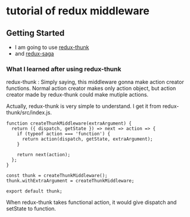 # tutorial of redux middleware

## Getting Started

- I am going to use [redux-thunk](https://github.com/gaearon/redux-thunk)
- and [redux-saga](https://github.com/redux-saga/redux-saga)

### What I learned after using redux-thunk

redux-thunk : Simply saying, this middleware gonna make action creator functions. Normal action creator makes only action object, but action creator made by redux-thunk could make mutiple actions.

Actually, redux-thunk is very simple to understand. I get it from redux-thunk/src/index.js.
```
function createThunkMiddleware(extraArgument) {
  return ({ dispatch, getState }) => next => action => {
    if (typeof action === 'function') {
      return action(dispatch, getState, extraArgument);
    }

    return next(action);
  };
}

const thunk = createThunkMiddleware();
thunk.withExtraArgument = createThunkMiddleware;

export default thunk;
```
When redux-thunk takes functional action, it would give dispatch and setState to function. 


